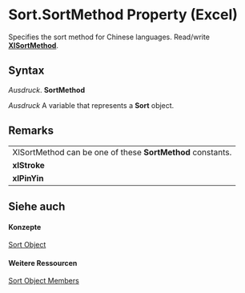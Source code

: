 
# Sort.SortMethod Property (Excel)

Specifies the sort method for Chinese languages. Read/write  **[XlSortMethod](34970168-18d5-2f7f-ed5e-e9e2fe21ae8a.md)**.


## Syntax

 _Ausdruck_. **SortMethod**

 _Ausdruck_ A variable that represents a **Sort** object.


## Remarks




||
|:-----|
|XlSortMethod can be one of these  **SortMethod** constants.|
|**xlStroke**|
|**xlPinYin**|

## Siehe auch


#### Konzepte


[Sort Object](637ee681-743c-5196-2bfc-4a5bea025295.md)
#### Weitere Ressourcen


[Sort Object Members](http://msdn.microsoft.com/library/032ef613-d7f4-9fdc-e58c-3a1749396b3e%28Office.15%29.aspx)